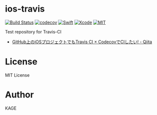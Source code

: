 # ios-travis

[![Build Status](https://travis-ci.org/kagemiku/ios-travis.svg?branch=master)](https://travis-ci.org/kagemiku/ios-travis)
[![codecov](https://codecov.io/gh/kagemiku/ios-travis/branch/master/graph/badge.svg)](https://codecov.io/gh/kagemiku/ios-travis)
[![Swift](https://img.shields.io/badge/Swift-3.0-orange.svg)](https://swift.org)
[![Xcode](https://img.shields.io/badge/Xcode-8.0-blue.svg)](https://developer.apple.com/xcode)
[![MIT](https://img.shields.io/badge/License-MIT-green.svg)](https://opensource.org/licenses/MIT)

Test repository for Travis-CI

* [GitHub上のiOSプロジェクトでもTravis CI × CodecovでCIしたい! - Qiita](http://qiita.com/KAGE_MIKU/items/727b9100c66a44b3a38c)


# License
MIT License


# Author
KAGE
